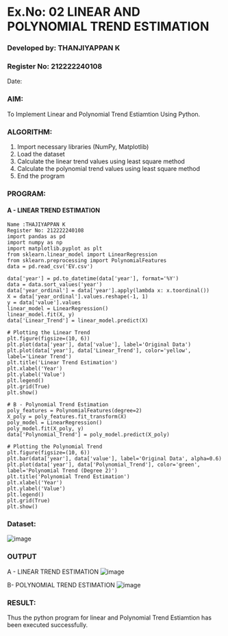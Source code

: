 
# Ex.No: 02 LINEAR AND POLYNOMIAL TREND ESTIMATION
### Developed by: THANJIYAPPAN K
### Register No: 212222240108
Date:
### AIM:
To Implement Linear and Polynomial Trend Estiamtion Using Python.

### ALGORITHM:
1. Import necessary libraries (NumPy, Matplotlib)
2. Load the dataset
3. Calculate the linear trend values using least square method
4. Calculate the polynomial trend values using least square method
5. End the program
### PROGRAM:
#### A - LINEAR TREND ESTIMATION
```
Name :THAJIYAPPAN K
Register No: 212222240108
import pandas as pd
import numpy as np
import matplotlib.pyplot as plt
from sklearn.linear_model import LinearRegression
from sklearn.preprocessing import PolynomialFeatures
data = pd.read_csv('EV.csv')

data['year'] = pd.to_datetime(data['year'], format='%Y')
data = data.sort_values('year')
data['year_ordinal'] = data['year'].apply(lambda x: x.toordinal())
X = data['year_ordinal'].values.reshape(-1, 1)
y = data['value'].values
linear_model = LinearRegression()
linear_model.fit(X, y)
data['Linear_Trend'] = linear_model.predict(X)

# Plotting the Linear Trend
plt.figure(figsize=(10, 6))
plt.plot(data['year'], data['value'], label='Original Data')
plt.plot(data['year'], data['Linear_Trend'], color='yellow', label='Linear Trend')
plt.title('Linear Trend Estimation')
plt.xlabel('Year')
plt.ylabel('Value')
plt.legend()
plt.grid(True)
plt.show()

# B - Polynomial Trend Estimation
poly_features = PolynomialFeatures(degree=2)
X_poly = poly_features.fit_transform(X)
poly_model = LinearRegression()
poly_model.fit(X_poly, y)
data['Polynomial_Trend'] = poly_model.predict(X_poly)

# Plotting the Polynomial Trend
plt.figure(figsize=(10, 6))
plt.bar(data['year'], data['value'], label='Original Data', alpha=0.6)
plt.plot(data['year'], data['Polynomial_Trend'], color='green', label='Polynomial Trend (Degree 2)')
plt.title('Polynomial Trend Estimation')
plt.xlabel('Year')
plt.ylabel('Value')
plt.legend()
plt.grid(True)
plt.show()
```
### Dataset:
![image](https://github.com/user-attachments/assets/826e3eaf-8931-4a41-b04a-56de3a0fc4ae)

### OUTPUT
A - LINEAR TREND ESTIMATION
![image](https://github.com/user-attachments/assets/3b9065e3-a8fe-4120-ba87-0ac683f5a7f3)


B- POLYNOMIAL TREND ESTIMATION
![image](https://github.com/user-attachments/assets/0e694bdd-33b7-41a1-9dfb-98c31a27a5b0)

### RESULT:
Thus the python program for linear and Polynomial Trend Estiamtion has been executed successfully.
